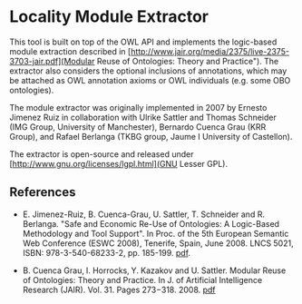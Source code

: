 # Locality Module Extractor

This tool is built on top of the OWL API and implements the logic-based module extraction described in [http://www.jair.org/media/2375/live-2375-3703-jair.pdf](Modular Reuse of Ontologies: Theory and Practice"). The extractor also considers the optional inclusions of annotations, which may be attached as OWL annotation axioms or OWL individuals (e.g. some OBO ontologies).

The module extractor was originally implemented in 2007 by Ernesto Jimenez Ruiz in collaboration with Ulrike Sattler and Thomas Schneider (IMG Group, University of Manchester), Bernardo Cuenca Grau (KRR Group), and Rafael Berlanga (TKBG group, Jaume I University of Castellon).

The extractor is open-source and released under [http://www.gnu.org/licenses/lgpl.html](GNU Lesser GPL).


## References

- E. Jimenez-Ruiz, B. Cuenca-Grau, U. Sattler, T. Schneider and R. Berlanga. "Safe and Economic Re-Use of Ontologies: A Logic-Based Methodology and Tool Support". In Proc. of the 5th European Semantic Web Conference (ESWC 2008), Tenerife, Spain, June 2008. LNCS 5021, ISBN: 978-3-540-68233-2, pp. 185-199. [pdf](https://www.cs.ox.ac.uk/files/4863/safe-eco-reuse-report.pdf).

- B. Cuenca Grau‚ I. Horrocks‚ Y. Kazakov and U. Sattler. Modular Reuse of Ontologies: Theory and Practice. In J. of Artificial Intelligence Research (JAIR). Vol. 31. Pages 273−318. 2008. [pdf](http://www.jair.org/media/2375/live-2375-3703-jair.pdf)
